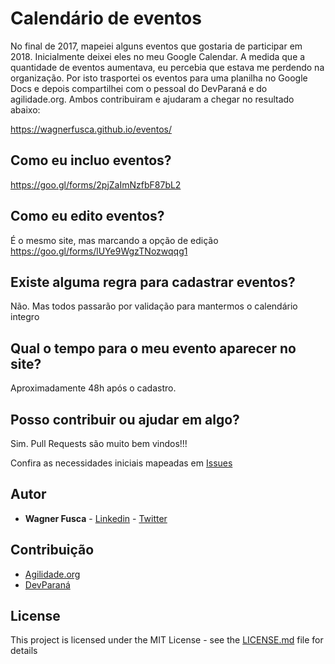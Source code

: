 # Calendário de eventos

No final de 2017, mapeiei alguns eventos que gostaria de participar em 2018. Inicialmente deixei eles no meu Google Calendar. A medida que a quantidade de eventos aumentava, eu percebia que estava me perdendo na organização. Por isto trasportei os eventos para uma planilha no Google Docs e depois compartilhei com o pessoal do DevParaná e do agilidade.org. Ambos contribuiram e ajudaram a chegar no resultado abaixo:

https://wagnerfusca.github.io/eventos/

## Como eu incluo eventos? 
https://goo.gl/forms/2pjZaImNzfbF87bL2

## Como eu edito eventos? 
É o mesmo site, mas marcando a opção de edição
https://goo.gl/forms/lUYe9WgzTNozwqqg1

## Existe alguma regra para cadastrar eventos?
Não. Mas todos passarão por validação para mantermos o calendário integro

## Qual o tempo para o meu evento aparecer no site?
Aproximadamente 48h após o cadastro.


## Posso contribuir ou ajudar em algo?
Sim. Pull Requests são muito bem vindos!!!

Confira as necessidades iniciais mapeadas em [Issues](https://github.com/wagnerfusca/eventos/issues)


## Autor
* **Wagner Fusca** - [Linkedin](https://www.linkedin.com/in/wagnerfusca/) - [Twitter](https://www.twitter.com/tiofusca)

## Contribuição
* [Agilidade.org](https://agilidade.slack.com/)
* [DevParaná](https://devparana.slack.com/)




## License
This project is licensed under the MIT License - see the [LICENSE.md](LICENSE.md) file for details
